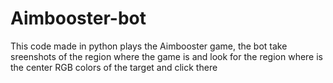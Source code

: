 # Aimbooster-bot
This code made in python plays the Aimbooster game, the bot take sreenshots of the region where the game is and look for the region where is the center RGB colors of the target and click there

